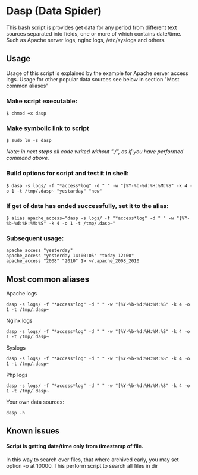 # Dasp (Data Spider)

This bash script is provides get data for any period from different text sources separated into fields, one or more of which contains date/time. Such as Apache server logs, nginx logs, /etc/syslogs and others.

## Usage

Usage of this script is explained by the example for Apache server access logs. Usage for other popular data sources see below in section "Most common aliases"

### Make script executable:
~~~~
$ chmod +x dasp
~~~~

### Make symbolic link to script
~~~~ 
$ sudo ln -s dasp 
~~~~
*Note: in next steps all code writed without "./", as if you have performed command above.*

### Build options for script and test it in shell:
~~~~
$ dasp -s logs/ -f "*access*log" -d " " -w "[%Y-%b-%d:%H:%M:%S" -k 4 -o 1 -t /tmp/.dasp~ "yestarday" "now"
~~~~
### If get of data has ended successfully, set it to the alias:
~~~~
$ alias apache_access="dasp -s logs/ -f "*access*log" -d " " -w "[%Y-%b-%d:%H:%M:%S" -k 4 -o 1 -t /tmp/.dasp~"
~~~~
### Subsequent usage:
~~~~
apache_access "yesterday"
apache_access "yesterday 14:00:05" "today 12:00"
apache_access "2008" "2010" 1> ~/.apache_2008_2010
~~~~
## Most common aliases

Apache logs
~~~~
dasp -s logs/ -f "*access*log" -d " " -w "[%Y-%b-%d:%H:%M:%S" -k 4 -o 1 -t /tmp/.dasp~
~~~~
Nginx logs
~~~~
dasp -s logs/ -f "*access*log" -d " " -w "[%Y-%b-%d:%H:%M:%S" -k 4 -o 1 -t /tmp/.dasp~
~~~~
Syslogs
~~~~
dasp -s logs/ -f "*access*log" -d " " -w "[%Y-%b-%d:%H:%M:%S" -k 4 -o 1 -t /tmp/.dasp~
~~~~
Php logs
~~~~
dasp -s logs/ -f "*access*log" -d " " -w "[%Y-%b-%d:%H:%M:%S" -k 4 -o 1 -t /tmp/.dasp~
~~~~
Your own data sources:
~~~~
dasp -h
~~~~

## Known issues

#### Script is getting date/time only from timestamp of file.

In this way to search over files, that where archived early, you may set option -o at 10000. This perform script to search all files in dir